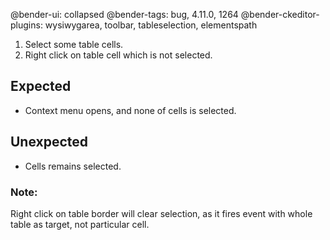@bender-ui: collapsed
@bender-tags: bug, 4.11.0, 1264
@bender-ckeditor-plugins: wysiwygarea, toolbar, tableselection, elementspath

1. Select some table cells.
1. Right click on table cell which is not selected.

## Expected

- Context menu opens, and none of cells is selected.

## Unexpected

- Cells remains selected.

### Note:

Right click on table border will clear selection, as it fires event with whole table as target, not particular cell.
